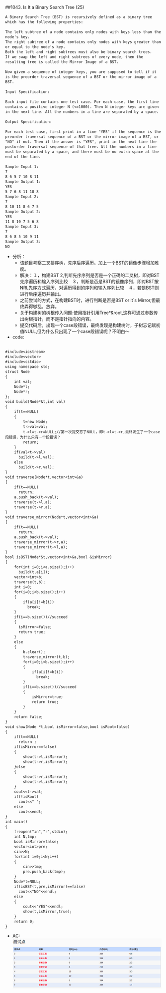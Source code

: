 ##1043. Is It a Binary Search Tree (25)

	A Binary Search Tree (BST) is recursively defined as a binary tree which has the following properties:

	The left subtree of a node contains only nodes with keys less than the node's key.
	The right subtree of a node contains only nodes with keys greater than or equal to the node's key.
	Both the left and right subtrees must also be binary search trees.
	If we swap the left and right subtrees of every node, then the resulting tree is called the Mirror Image of a BST.

	Now given a sequence of integer keys, you are supposed to tell if it is the preorder traversal sequence of a BST or the mirror image of a BST.

	Input Specification:

	Each input file contains one test case. For each case, the first line contains a positive integer N (<=1000). Then N integer keys are given in the next line. All the numbers in a line are separated by a space.

	Output Specification:

	For each test case, first print in a line "YES" if the sequence is the preorder traversal sequence of a BST or the mirror image of a BST, or "NO" if not. Then if the answer is "YES", print in the next line the postorder traversal sequence of that tree. All the numbers in a line must be separated by a space, and there must be no extra space at the end of the line.

	Sample Input 1:
	7
	8 6 5 7 10 8 11
	Sample Output 1:
	YES
	5 7 6 8 11 10 8
	Sample Input 2:
	7
	8 10 11 8 6 7 5
	Sample Output 2:
	YES
	11 8 10 7 5 6 8
	Sample Input 3:
	7
	8 6 8 5 10 9 11
	Sample Output 3:
	NO
	
- 分析：
  - 该题目考察二叉排序树，先序后序遍历。加上一个BST的镜像步骤增加难度。
  - 解决：１，构建BST 2,判断先序序列是否是一个正确的二叉树，即对BST先序遍历和输入序列比较　３，判断是否是BST的镜像序列，即对BST按 NRL先序方式遍历，对遍历得到的序列和输入序列比较　４，若是BST则进行后序遍历并输出。
  - 之前尝试的方式，在构建BST时，进行判断是否是BST or it`s Mirror,但最终弄得够乱，放弃。
  - 关于构建树的树根传入问题:使用指针引用Tree*&root,这样可通过参数传出树根指针，而不是指针指向的内容。
  - 提交代码后，出现一个case段错误，最终发现是构建树时，子树忘记赋初值NULL,但为什么只出现了一个case段错误呢？不明白～
- code:

```language

#include<iostream>
#include<vector>
#include<cstdio>
using namespace std;
struct Node
{
	int val;
	Node*l;
	Node*r;
};
void build(Node*&t,int val)
{
	if(t==NULL)
	{
		t=new Node;
		t->val=val;
		t->l=t->r=NULL;//第一次提交忘了NULL，即t->l=t->r,最终发生了一个case段错误，为什么只有一个段错误？
	    return;
	}
	if(val<t->val)
	  build(t->l,val);
	else
	  build(t->r,val);
}
void traverse(Node*t,vector<int>&a)
{
	if(t==NULL)
	  return;
	a.push_back(t->val);
	traverse(t->l,a);
	traverse(t->r,a);
}
void traverse_mirror(Node*t,vector<int>&a)
{
	if(t==NULL)
	  return;
	a.push_back(t->val);
	traverse_mirror(t->r,a);
	traverse_mirror(t->l,a);
}
bool isBST(Node*&t,vector<int>&a,bool &isMirror)
{
	for(int i=0;i<a.size();i++)
	  build(t,a[i]);
	vector<int>b;
	traverse(t,b);
	int i=0;
	for(i=0;i<b.size();i++)
	{
		if(a[i]!=b[i])
		  break;
	}
	if(i==b.size())//succeed
	{
	  isMirror=false;
	  return true;
	}
	else
	{
		b.clear();
		traverse_mirror(t,b);
		for(i=0;i<b.size();i++)
		{
			if(a[i]!=b[i])
			  break;
		}
		if(i==b.size())//succeed
		{
			isMirror=true;
		    return true;
		}
	}
	return false;
}
void show(Node *t,bool isMirror=false,bool isRoot=false)
{
	if(t==NULL)
	  return ;
	if(isMirror==false)
	{
		show(t->l,isMirror);
		show(t->r,isMirror);
	}else
	{
		show(t->r,isMirror);
		show(t->l,isMirror);
	}
	cout<<t->val;
	if(!isRoot)
	  cout<<" ";
	else
	  cout<<endl;
}
int main()
{
	freopen("in","r",stdin);
	int N,tmp;
	bool isMirror=false;
	vector<int>pre;
	cin>>N;
	for(int i=0;i<N;i++)
	{
		cin>>tmp;
		pre.push_back(tmp);
	}
	Node*t=NULL;
	if(isBST(t,pre,isMirror)==false)
	  cout<<"NO"<<endl;
	else
	{
		cout<<"YES"<<endl;
		show(t,isMirror,true);
	}
	return 0;
}

```
- AC:
 ![pat_a1043](./pat_a1043.png)
